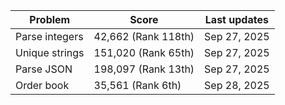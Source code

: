 |   Problem |   Score   | Last updates |
| --------- | --------- | ------------ |
| Parse integers | 42,662 (Rank 118th) | Sep 27, 2025 |
| Unique strings | 151,020 (Rank 65th) | Sep 27, 2025 |
| Parse JSON     | 198,097 (Rank 13th) | Sep 27, 2025 |
| Order book     | 35,561 (Rank 6th)   | Sep 28, 2025 |
